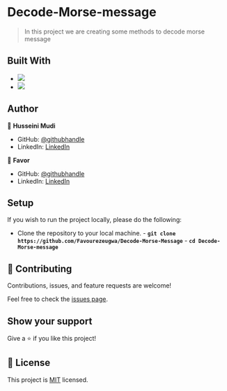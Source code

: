 # Decode-Morse-message

> In this project we are creating some methods to decode morse message

## Built With

- ![](https://img.shields.io/badge/Github-blueviolet)
- ![](https://img.shields.io/badge/Ruby-red)

## Author

👤 **Husseini Mudi**

- GitHub: [@githubhandle](https://github.com/Profsain)
- LinkedIn: [LinkedIn](https://www.linkedin.com/in/profsain)

👤 **Favor**

- GitHub: [@githubhandle](https://github.com/)
- LinkedIn: [LinkedIn](https://www.linkedin.com/in/)

## Setup

If you wish to run the project locally, please do the following:

- Clone the repository to your local machine. - **`git clone https://github.com/Favourezeugwa/Decode-Morse-Message`** - **`cd Decode-Morse-message`**

## 🤝 Contributing

Contributions, issues, and feature requests are welcome!

Feel free to check the [issues page](https://github.com/Favourezeugwa/Decode-Morse-Message/issues).

## Show your support

Give a ⭐️ if you like this project!

## 📝 License

This project is [MIT](./MIT.md) licensed.